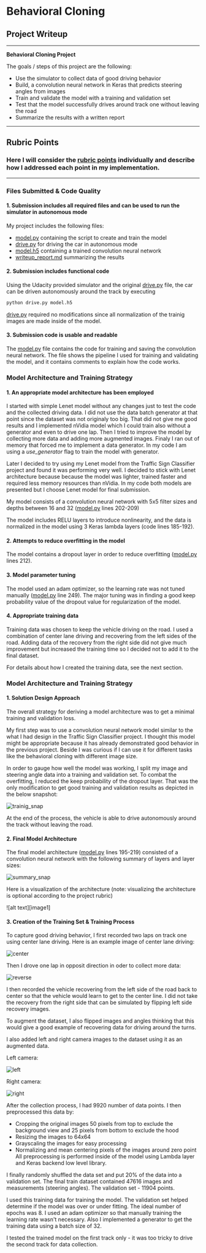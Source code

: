 
# **Behavioral Cloning**

## Project Writeup

---

**Behavioral Cloning Project**

The goals / steps of this project are the following:
* Use the simulator to collect data of good driving behavior
* Build, a convolution neural network in Keras that predicts steering angles from images
* Train and validate the model with a training and validation set
* Test that the model successfully drives around track one without leaving the road
* Summarize the results with a written report

---

## Rubric Points
### Here I will consider the [rubric points](https://review.udacity.com/#!/rubrics/432/view) individually and describe how I addressed each point in my implementation.  

---

### Files Submitted & Code Quality

#### 1. Submission includes all required files and can be used to run the simulator in autonomous mode

My project includes the following files:
* [model.py](model.py) containing the script to create and train the model
* [drive.py](drive.py) for driving the car in autonomous mode
* [model.h5](model.h5) containing a trained convolution neural network 
* [writeup_report.md](writeup_report.md) summarizing the results


#### 2. Submission includes functional code
Using the Udacity provided simulator and the original [drive.py](drive.py) file, the car can be driven autonomously around the track by executing 
```sh
python drive.py model.h5
```
[drive.py](drive.py) required no modifications since all normalization of the trainig images are made inside of the model. 

#### 3. Submission code is usable and readable

The [model.py](model.py) file contains the code for training and saving the convolution neural network. The file shows the pipeline I used for training and validating the model, and it contains comments to explain how the code works.


### Model Architecture and Training Strategy

#### 1. An appropriate model architecture has been employed

I started with simple Lenet model without any changes just to test the code and the collected driving data. I did not use the data batch generator at that point since the dataset was not originaly too big. That did not give me good results and I implemented nVidia model which I could train also without a generator and even to drive one lap. Then I tried to improve the model by collecting more data and adding more augmented images. Finaly I ran out of memory that forced me to implement a data generator. In my code I am using a *use_generator* flag to train the model with generator.

Later I decided to try using my Lenet model from the Traffic Sign Classifier project and found it was performing very well. I decided to stick with Lenet architecture because because the model was lighter, trained faster and required less memory resources than nVidia. In my code both models are presented but I choose Lenet model for final submission.  


My model consists of a convolution neural network with 5x5 filter sizes and depths between 16 and 32 ([model.py](model.py) lines 202-209) 

The model includes RELU layers to introduce nonlinearity, and the data is normalized in the model using 3 Keras lambda layers (code lines 185-192). 


#### 2. Attempts to reduce overfitting in the model

The model contains a dropout layer in order to reduce overfitting ([model.py](model.py) lines 212). 


#### 3. Model parameter tuning

The model used an adam optimizer, so the learning rate was not tuned manually ([model.py](model.py) line 249). The major tuning was in finding a good keep probability value of the dropout value for regularization of the model. 


#### 4. Appropriate training data

Training data was chosen to keep the vehicle driving on the road. I used a combination of center lane driving and recovering from the left sides of the road. Adding data of the recovery from the right side did not give much improvement but increased the training time so I decided not to add it to the final dataset.

For details about how I created the training data, see the next section. 


### Model Architecture and Training Strategy

#### 1. Solution Design Approach

The overall strategy for deriving a model architecture was to get a minimal training and validation loss.

My first step was to use a convolution neural network model similar to the what I had design in the Traffic Sign Classifier project. I thought this model might be appropriate because it has already demonstrated good behavior in the previous project. Beside I was curious if I can use it for different tasks like the behavioral cloning with different image size. 

In order to gauge how well the model was working, I split my image and steering angle data into a training and validation set. To combat the overfitting, I reduced the keep probability of the dropout layer. That was the only modification to get good training and validation results as depicted in the below snapshot:

![trainig_snap](examples/trainig_snap.png)

At the end of the process, the vehicle is able to drive autonomously around the track without leaving the road.


#### 2. Final Model Architecture

The final model architecture ([model.py](model.py) lines 195-219) consisted of a convolution neural network with the following summary of layers and layer sizes:

![summary_snap](examples/summary_snap.png)

Here is a visualization of the architecture (note: visualizing the architecture is optional according to the project rubric)

![alt text][image1]

#### 3. Creation of the Training Set & Training Process

To capture good driving behavior, I first recorded two laps on track one using center lane driving. Here is an example image of center lane driving:

![center](examples/center_2017_10_22_20_47_26_108.jpg)

Then I drove one lap in opposit direction in oder to collect more data:

![reverse](examples/center_2017_10_22_20_59_30_440.jpg)

I then recorded the vehicle recovering from the left side of the road back to center so that the vehicle would learn to get to the center line. I did not take the recovery from the right side that can be simulated by flipping left side recovery images. 

To augment the dataset, I also flipped images and angles thinking that this would give a good example of recovering data for driving around the turns.

I also added left and right camera images to the dataset using it as an augmented data.

Left camera:

![left](examples/left_2017_10_22_20_47_26_108.jpg)

Right camera:

![right](examples/right_2017_10_22_20_47_26_108.jpg)

After the collection process, I had 9920 number of data points. I then preprocessed this data by:
* Cropping the original images 50 pixels from top to exclude the background view and 25 pixels from bottom to exclude the hood
* Resizing the images to 64x64
* Grayscaling the images for easy processing
* Normalizing and mean centering pixels of the images around zero point
All preprocessing is performed inside of the model using Lambda layer and Keras backend low level library.

I finally randomly shuffled the data set and put 20% of the data into a validation set. The final train dataset contained 47616 images and measurements (steering angles). The validation set - 11904 points. 

I used this training data for training the model. The validation set helped determine if the model was over or under fitting. The ideal number of epochs was 8. I used an adam optimizer so that manually training the learning rate wasn't necessary. Also I implemented a generator to get the training data using a batch size of 32.

I tested the trained model on the first track only - it was too tricky to drive the second track for data collection.
